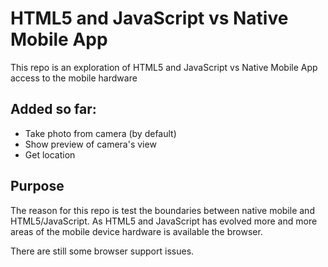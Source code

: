 # HTML5 and JavaScript vs Native Mobile App

This repo is an exploration of HTML5 and JavaScript vs Native Mobile App access to the mobile hardware


## Added so far:

* Take photo from camera (by default)
* Show preview of camera's view
* Get location

## Purpose
The reason for this repo is test the boundaries between native mobile and HTML5/JavaScript.
As HTML5 and JavaScript has evolved more and more areas of the mobile device hardware is available the browser.

There are still some browser support issues.
